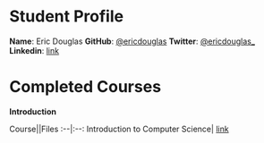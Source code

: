 # Student Profile

**Name**: Eric Douglas
**GitHub**: [@ericdouglas](https://github.com/ericdouglas)
**Twitter**: [@ericdouglas_](https://twitter.com/ericdouglas_)
**Linkedin**: [link](https://br.linkedin.com/pub/eric-douglas/82/812/813)

# Completed Courses

**Introduction**

Course||Files
:--|:--:
Introduction to Computer Science| [link]()
